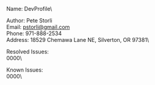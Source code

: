 Name: DevProfile\

Author:  Pete Storli\
Email:   pstorli@gmail.com\
Phone:   971-888-2534\
Address: 18529 Chemawa Lane NE, Silverton, OR 97381\

Resolved Issues:\
  0000\

Known Issues:\
  0000\
